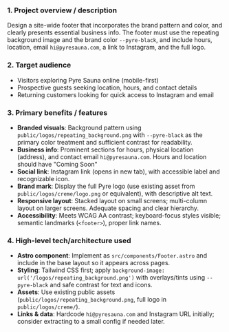 ### 1. Project overview / description
Design a site-wide footer that incorporates the brand pattern and color, and clearly presents essential business info. The footer must use the repeating background image and the brand color `--pyre-black`, and include hours, location, email `hi@pyresauna.com`, a link to Instagram, and the full logo.

### 2. Target audience
- Visitors exploring Pyre Sauna online (mobile-first)
- Prospective guests seeking location, hours, and contact details
- Returning customers looking for quick access to Instagram and email

### 3. Primary benefits / features
- **Branded visuals**: Background pattern using `public/logos/repeating_background.png` with `--pyre-black` as the primary color treatment and sufficient contrast for readability.
- **Business info**: Prominent sections for hours, physical location (address), and contact email `hi@pyresauna.com`. Hours and location should have "Coming Soon"
- **Social link**: Instagram link (opens in new tab), with accessible label and recognizable icon.
- **Brand mark**: Display the full Pyre logo (use existing asset from `public/logos/creme/logo.png` or equivalent), with descriptive alt text.
- **Responsive layout**: Stacked layout on small screens; multi-column layout on larger screens. Adequate spacing and clear hierarchy.
- **Accessibility**: Meets WCAG AA contrast; keyboard-focus styles visible; semantic landmarks (`<footer>`), proper link names.

### 4. High-level tech/architecture used
- **Astro component**: Implement as `src/components/Footer.astro` and include in the base layout so it appears across pages.
- **Styling**: Tailwind CSS first; apply `background-image: url('/logos/repeating_background.png')` with overlays/tints using `--pyre-black` and safe contrast for text and icons.
- **Assets**: Use existing public assets (`public/logos/repeating_background.png`, full logo in `public/logos/creme/`).
- **Links & data**: Hardcode `hi@pyresauna.com` and Instagram URL initially; consider extracting to a small config if needed later.

